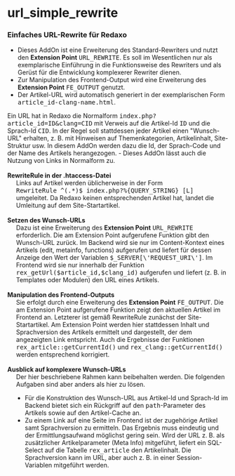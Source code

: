 # url_simple_rewrite
<h3>Einfaches URL-Rewrite für Redaxo</h3>
<ul>
    <li>Dieses AddOn ist eine Erweiterung des Standard-Rewriters und
        nutzt den <b>Extension Point</b> <tt>URL_REWRITE</tt>. Es soll im
        Wesentlichen nur als exemplarische Einführung in die Funktionsweise
        des Rewriters und als Gerüst für die Entwicklung komplexerer
        Rewriter dienen.</li>
    <li>Zur Manipulation des Frontend-Output wird eine Erweiterung
        des <b>Extension Point</b> <tt>FE_OUTPUT</tt> genutzt.</li>
    <li>Der Artikel-URL wird automatisch generiert in der exemplarischen
        Form <tt>article_id-clang-name.html</tt>.</li>
</ul>

<div>Ein URL hat in Redaxo die Normalform
<tt>index.php?article_id=ID&amp;clang=CID</tt>
mit Verweis auf die Artikel-Id <tt>ID</tt> und die Sprach-Id <tt>CID</tt>.
In der Regel soll stattdessen jeder Artikel einen &quot;Wunsch-URL&quot;
erhalten, z. B. mit Hinweisen auf Themenkategorien, Artikelinhalt,
Site-Struktur usw. In diesem AddOn werden dazu die Id, der Sprach-Code
und der Name des Artikels herangezogen. - Dieses AddOn lässt auch die
Nutzung von Links in Normalform zu.</div>
<br/>
<div style="font-weight:bold;">RewriteRule in der .htaccess-Datei</div>
<div style="padding-left:20px;">Links auf Artikel werden üblicherweise
in der Form &nbsp; <span style="white-space:nowrap;"><tt>
RewriteRule ^(.*)$ index.php?%{QUERY_STRING} [L]</tt></span> &nbsp;
umgeleitet. Da Redaxo keinen entsprechenden Artikel hat, landet die
Umleitung auf dem Site-Startartikel.</div>
<br/>
<div style="font-weight:bold;">Setzen des Wunsch-URLs</div>
<div style="padding-left:20px;">Dazu ist eine Erweiterung des
<b>Extension Point</b> <tt>URL_REWRITE</tt> erforderlich. Die am Extension
Point aufgerufene Funktion gibt den Wunsch-URL zurück. Im Backend wird
sie nur im Content-Kontext eines Artikels (edit, metainfo, functions)
aufgerufen und liefert für dessen Anzeige den Wert der Variablen
<tt>$_SERVER[\'REQUEST_URI\']</tt>. Im Frontend wird sie nur
innerhalb der Funktion <tt>rex_getUrl($article_id,$clang_id)</tt>
aufgerufen und liefert (z. B. in Templates oder Modulen) den URL
eines Artikels.</div>
<br/>
<div style="font-weight:bold;">Manipulation des Frontend-Outputs</div>
<div style="padding-left:20px;">Sie erfolgt durch eine Erweiterung
des <b>Extension Point</b> <tt>FE_OUTPUT</tt>. Die am Extension Point
aufgerufene Funktion zeigt den aktuellen Artikel im Frontend an.
Letzterer ist gemäß RewriteRule zunächst der Site-Startartikel. Am
Extension Point werden hier stattdessen Inhalt und Sprachversion des
Artikels ermittelt und dargestellt, der dem angezeigten Link entspricht.
Auch die Ergebnisse der Funktionen <tt>rex_article::getCurrentId()</tt>
und <tt>rex_clang::getCurrentId()</tt> werden entsprechend korrigiert.
</div>
<br/>
<div style="font-weight:bold;">Ausblick auf komplexere Wunsch-URLs</div>
<div style="padding-left:20px;">Der hier beschriebene Rahmen kann
beibehalten werden. Die folgenden Aufgaben sind aber anders als hier
zu lösen.
<ul style="padding-left:20px;">
    <li>Für die Konstruktion des Wunsch-URL aus Artikel-Id und
        Sprach-Id im Backend bietet sich ein Rückgriff auf den
        <tt>path</tt>-Parameter des Artikels sowie auf den
        Artikel-Cache an.</li>
    <li>Zu einem Link auf eine Seite im Frontend ist der zugehörige
        Artikel samt Sprachversion zu ermitteln. Das Ergebnis muss
        eindeutig und der Ermittlungsaufwand möglichst gering sein.
        Wird der URL z. B. als zusätzlicher Artikelparameter (Meta
        Info) mitgeführt, liefert ein SQL-Select auf die Tabelle
        <tt>rex_article</tt> den Artikelinhalt. Die Sprachversion
        kann im URL, aber auch z. B. in einer Session-Variablen
        mitgeführt werden.</li>
</ul>
</div>
